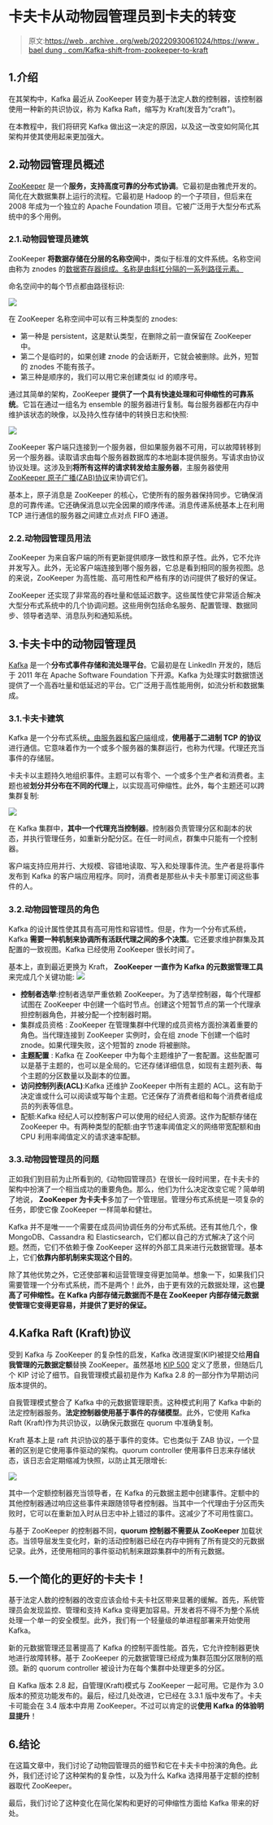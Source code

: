 # 卡夫卡从动物园管理员到卡夫的转变

> 原文:[https://web . archive . org/web/20220930061024/https://www . bael dung . com/Kafka-shift-from-zookeeper-to-kraft](https://web.archive.org/web/20220930061024/https://www.baeldung.com/kafka-shift-from-zookeeper-to-kraft)

## 1.介绍

在其架构中，Kafka 最近从 ZooKeeper 转变为基于法定人数的控制器，该控制器使用一种新的共识协议，称为 Kafka Raft，缩写为 Kraft(发音为“craft”)。

在本教程中，我们将研究 Kafka 做出这一决定的原因，以及这一改变如何简化其架构并使其使用起来更加强大。

## 2.动物园管理员概述

[ZooKeeper](https://web.archive.org/web/20221118043330/https://zookeeper.apache.org/) 是一个**服务，支持高度可靠的分布式协调**。它最初是由雅虎开发的。简化在大数据集群上运行的流程。它最初是 Hadoop 的一个子项目，但后来在 2008 年成为一个独立的 Apache Foundation 项目。它被广泛用于大型分布式系统中的多个用例。

### 2.1.动物园管理员建筑

ZooKeeper **将数据存储在分层的名称空间**中，类似于标准的文件系统。名称空间由称为 znodes 的[数据寄存器组成。名称是由斜杠分隔的一系列路径元素。](/web/20221118043330/https://www.baeldung.com/java-zookeeper)

命名空间中的每个节点都由路径标识:

[![](img/3a8fc5c3235a9f475af453fc2ae7edf7.png)](/web/20221118043330/https://www.baeldung.com/wp-content/uploads/2022/11/ZooKeeper-Data-Model.jpg)

在 ZooKeeper 名称空间中可以有三种类型的 znodes:

*   第一种是 persistent，这是默认类型，在删除之前一直保留在 ZooKeeper 中。
*   第二个是临时的，如果创建 znode 的会话断开，它就会被删除。此外，短暂的 znodes 不能有孩子。
*   第三种是顺序的，我们可以用它来创建类似 id 的顺序号。

通过其简单的架构，ZooKeeper **提供了一个具有快速处理和可伸缩性的可靠系统**。它旨在通过一组名为 ensemble 的服务器进行复制。每台服务器都在内存中维护该状态的映像，以及持久性存储中的转换日志和快照:

[![](img/1e3a41256f5ff2b47b1f41dace0ffee6.png)](/web/20221118043330/https://www.baeldung.com/wp-content/uploads/2022/11/ZooKeeper-Architecture.jpg)

ZooKeeper 客户端只连接到一个服务器，但如果服务器不可用，可以故障转移到另一个服务器。读取请求由每个服务器数据库的本地副本提供服务。写请求由协议协议处理。这涉及到**将所有这样的请求转发给主服务器**，主服务器使用 [ZooKeeper 原子广播(ZAB)协议](https://web.archive.org/web/20221118043330/https://zookeeper.apache.org/doc/r3.4.13/zookeeperInternals.html#sc_atomicBroadcast)来协调它们。

基本上，原子消息是 ZooKeeper 的核心，它使所有的服务器保持同步。它确保消息的可靠传递。它还确保消息以完全因果的顺序传递。消息传递系统基本上在利用 TCP 进行通信的服务器之间建立点对点 FIFO 通道。

### 2.2.动物园管理员用法

ZooKeeper 为来自客户端的所有更新提供顺序一致性和原子性。此外，它不允许并发写入。此外，无论客户端连接到哪个服务器，它总是看到相同的服务视图。总的来说，ZooKeeper 为高性能、高可用性和严格有序的访问提供了极好的保证。

ZooKeeper 还实现了非常高的吞吐量和低延迟数字。这些属性使它非常适合解决大型分布式系统中的几个协调问题。这些用例包括命名服务、配置管理、数据同步、领导者选举、消息队列和通知系统。

## 3.卡夫卡中的动物园管理员

[Kafka](https://web.archive.org/web/20221118043330/https://kafka.apache.org/) 是一个**分布式事件存储和流处理平台**。它最初是在 LinkedIn 开发的，随后于 2011 年在 Apache Software Foundation 下开源。Kafka 为处理实时数据馈送提供了一个高吞吐量和低延迟的平台。它广泛用于高性能用例，如流分析和数据集成。

### 3.1.卡夫卡建筑

Kafka 是一个分布式系统[，由服务器和客户端](/web/20221118043330/https://www.baeldung.com/spring-kafka)组成，**使用基于二进制 TCP 的协议**进行通信。它意味着作为一个或多个服务器的集群运行，也称为代理。代理还充当事件的存储层。

卡夫卡以主题持久地组织事件。主题可以有零个、一个或多个生产者和消费者。主题也被**划分并分布在不同的代理**上，以实现高可伸缩性。此外，每个主题还可以跨集群复制:

[![](img/4a1a1fecf6fbfefb388c2a6871d05f2a.png)](/web/20221118043330/https://www.baeldung.com/wp-content/uploads/2022/11/Kafka-Architecture-3.jpg)

在 Kafka 集群中，**其中一个代理充当控制器**。控制器负责管理分区和副本的状态，并执行管理任务，如重新分配分区。在任一时间点，群集中只能有一个控制器。

客户端支持应用并行、大规模、容错地读取、写入和处理事件流。生产者是将事件发布到 Kafka 的客户端应用程序。同时，消费者是那些从卡夫卡那里订阅这些事件的人。

### 3.2.动物园管理员的角色

Kafka 的设计属性使其具有高可用性和容错性。但是，作为一个分布式系统，Kafka **需要一种机制来协调所有活跃代理之间的多个决策**。它还要求维护群集及其配置的一致视图。Kafka 已经使用 ZooKeeper 很长时间了。

基本上，直到最近更换为 Kraft， **ZooKeeper 一直作为 Kafka 的元数据管理工具**来完成几个关键功能: [![](img/0284d48d5db1c031e9bd7de43f5ae4c2.png)](/web/20221118043330/https://www.baeldung.com/wp-content/uploads/2022/11/Kafka-Role-of-ZooKeeper.jpg)

*   **控制者选举**:控制者选举严重依赖 ZooKeeper。为了选举控制器，每个代理都试图在 ZooKeeper 中创建一个临时节点。创建这个短暂节点的第一个代理承担控制器角色，并被分配一个控制器时期。
*   集群成员资格 : ZooKeeper 在管理集群中代理的成员资格方面扮演着重要的角色。当代理连接到 ZooKeeper 实例时，会在组 znode 下创建一个临时 znode。如果代理失败，这个短暂的 znode 将被删除。
*   **主题配置** : Kafka 在 ZooKeeper 中为每个主题维护了一套配置。这些配置可以是基于主题的，也可以是全局的。它还存储详细信息，如现有主题列表、每个主题的分区数量以及副本的位置。
*   **访问控制列表(ACL)**:Kafka 还维护 ZooKeeper 中所有主题的 ACL。这有助于决定谁或什么可以阅读或写每个主题。它还保存了消费者组和每个消费者组成员的列表等信息。
*   配额:Kafka 经纪人可以控制客户可以使用的经纪人资源。这作为配额存储在 ZooKeeper 中。有两种类型的配额:由字节速率阈值定义的网络带宽配额和由 CPU 利用率阈值定义的请求速率配额。

### 3.3.动物园管理员的问题

正如我们到目前为止所看到的,《动物园管理员》在很长一段时间里，在卡夫卡的架构中扮演了一个相当成功的重要角色。那么，他们为什么决定改变它呢？简单明了地说， **ZooKeeper 为卡夫卡**多加了一个管理层。管理分布式系统是一项复杂的任务，即使它像 ZooKeeper 一样简单和健壮。

Kafka 并不是唯一一个需要在成员间协调任务的分布式系统。还有其他几个，像 MongoDB、Cassandra 和 Elasticsearch，它们都以自己的方式解决了这个问题。然而，它们不依赖于像 ZooKeeper 这样的外部工具来进行元数据管理。基本上，它们**依靠内部机制来实现这个目的**。

除了其他优势之外，它还使部署和运营管理变得更加简单。想象一下，如果我们只需要管理一个分布式系统，而不是两个！此外，由于更有效的元数据处理，这也**提高了可伸缩性。在 Kafka 内部存储元数据而不是在 ZooKeeper 内部存储元数据使管理它变得更容易，并提供了更好的保证。**

## 4.Kafka Raft (Kraft)协议

受到 Kafka 与 ZooKeeper 的复杂性的启发，Kafka 改进提案(KIP)被提交给**用自我管理的元数据定额**替换 ZooKeeper。虽然基地 [KIP 500](https://web.archive.org/web/20221118043330/https://cwiki.apache.org/confluence/display/KAFKA/KIP-500%3A+Replace+ZooKeeper+with+a+Self-Managed+Metadata+Quorum) 定义了愿景，但随后几个 KIP 讨论了细节。自我管理模式最初是作为 Kafka 2.8 的一部分作为早期访问版本提供的。

自我管理模式整合了 Kafka 中的元数据管理职责。这种模式利用了 Kafka 中新的法定控制器服务。**法定控制器使用基于事件的存储模型**。此外，它使用 Kafka Raft (Kraft)作为共识协议，以确保元数据在 quorum 中准确复制。

Kraft 基本上是 raft 共识协议的基于事件的变体。它也类似于 ZAB 协议，一个显著的区别是它使用事件驱动的架构。quorum controller 使用事件日志来存储状态，该日志会定期缩减为快照，以防止其无限增长:

[![](img/98665316d4a8df6ce6afadf1063cee7f.png)](/web/20221118043330/https://www.baeldung.com/wp-content/uploads/2022/11/Kafka-KRaft-Protocol.jpg)

其中一个定额控制器充当领导者，在 Kafka 的元数据主题中创建事件。定额中的其他控制器通过响应这些事件来跟随领导者控制器。当其中一个代理由于分区而失败时，它可以在重新加入时从日志中补上错过的事件。这减少了不可用性窗口。

与基于 ZooKeeper 的控制器不同，**quorum 控制器不需要从 ZooKeeper** 加载状态。当领导层发生变化时，新的活动控制器已经在内存中拥有了所有提交的元数据记录。此外，还使用相同的事件驱动机制来跟踪集群中的所有元数据。

## 5.一个简化的更好的卡夫卡！

基于法定人数的控制器的改变应该会给卡夫卡社区带来显著的缓解。首先，系统管理员会发现监控、管理和支持 Kafka 变得更加容易。开发者将不得不为整个系统处理一个单一的安全模型。此外，我们有一个轻量级的单进程部署来开始使用 Kafka。

新的元数据管理还显著提高了 Kafka 的控制平面性能。首先，它允许控制器更快地进行故障转移。基于 ZooKeeper 的元数据管理已经成为集群范围分区限制的瓶颈。新的 quorum controller 被设计为在每个集群中处理更多的分区。

自 Kafka 版本 2.8 起，自管理(Kraft)模式与 ZooKeeper 一起可用。它是作为 3.0 版本的预览功能发布的。最后，经过几处改进，它已经在 3.3.1 版中发布了。卡夫卡可能会在 3.4 版本中弃用 ZooKeeper。不过可以肯定的说**使用 Kafka 的体验明显提升**！

## 6.结论

在这篇文章中，我们讨论了动物园管理员的细节和它在卡夫卡中扮演的角色。此外，我们还讨论了这种架构的复杂性，以及为什么 Kafka 选择用基于定额的控制器取代 ZooKeeper。

最后，我们讨论了这种变化在简化架构和更好的可伸缩性方面给 Kafka 带来的好处。
